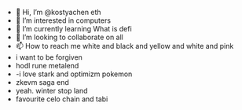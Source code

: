 - 👋 Hi, I’m @kostyachen eth
- 👀 I’m interested in computers
- 🌱 I’m currently learning What is defi
- 💞️ I’m looking to collaborate on all
- 📫 How to reach me white and black and yellow and white and pink
- i want to be forgiven
- hodl rune metalend
- -i love stark and optimizm pokemon
- zkevm saga end
- yeah. winter stop land
- favourite celo chain and tabi
